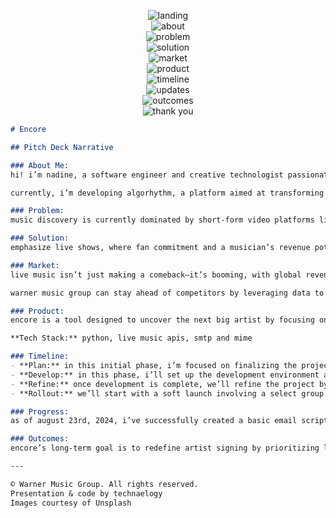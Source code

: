 <p align="center">
  <img src="https://github.com/user-attachments/assets/f15c52c2-711a-4192-877b-c2763726eba7" alt="landing" /><br>
  <img src="https://github.com/user-attachments/assets/ce49cd1b-80e1-4d07-a6c6-d80c7f59bb66" alt="about" /><br>
  <img src="https://github.com/user-attachments/assets/4dc858c6-57f4-478b-b080-f168898183b4" alt="problem" /><br>
  <img src="https://github.com/user-attachments/assets/ce9a2f8a-d074-41e1-9197-4aa89b530c71" alt="solution" /><br>
  <img src="https://github.com/user-attachments/assets/a058375c-66e6-4b59-bda1-2a04b8db999c" alt="market" /><br>
  <img src="https://github.com/user-attachments/assets/9eb5371a-ab52-444a-8bf1-dbdc43476949" alt="product" /><br>
  <img src="https://github.com/user-attachments/assets/cfabc501-1afd-471f-a293-8c28782e84cf" alt="timeline" /><br>
  <img src="https://github.com/user-attachments/assets/9518aafa-ad88-43be-a6f3-bef7ac565d98" alt="updates" /><br>
  <img src="https://github.com/user-attachments/assets/a59d8c6b-64d6-41c9-9f2a-18cc119552c8" alt="outcomes" /><br>
  <img src="https://github.com/user-attachments/assets/ff09030a-d3ab-41d9-885b-51655d71f8a2" alt="thank you" />
</p>


```markdown
# Encore

## Pitch Deck Narrative

### About Me:
hi! i’m nadine, a software engineer and creative technologist passionate about shaping the future of music. i’ve had the privilege to work with pioneering organizations like nasa and amazon (aws), and collaborate with visionary artists such as grimes and vérité. these experiences have deepened my understanding of technology and how it can revolutionize creative expression.

currently, i’m developing algorhythm, a platform aimed at transforming music discovery by supporting independent artists. i also share insights on the evolving music industry through a technological lens on my blog, which reaches over 1,000 readers who share my passion for music, technology, and innovation.

### Problem:
music discovery is currently dominated by short-form video platforms like tiktok and instagram reels, resulting in an oversaturated market where labels and artists vie for fleeting attention. this quest for virality often leads to temporary spikes in popularity, but these moments seldom translate into lasting fan engagement, consistent ticket sales, or long-term career growth. as a result, genuine artistry can be overshadowed by those who adeptly game the algorithm.

### Solution:
emphasize live shows, where fan commitment and a musician’s revenue potential are most clearly demonstrated. by focusing on artists who consistently sell out their shows, warner music group can identify those with genuine and dedicated followings. this approach ensures that artists with proven live engagement receive the recognition and support they deserve.

### Market:
live music isn’t just making a comeback—it’s booming, with global revenues projected to exceed $30 billion by 2025. in this revitalized market, data-driven a&r is more than an advantage; it’s essential.

warner music group can stay ahead of competitors by leveraging data to identify artists who consistently sell out their shows. this approach aligns investments with talent that truly engages audiences, driving both immediate growth and long-term success.

### Product:
encore is a tool designed to uncover the next big artist by focusing on live performance success. it works by identifying musicians who have recently performed at a sold-out show and features their profiles in a curated email.

**Tech Stack:** python, live music apis, smtp and mime

### Timeline:
- **Plan:** in this initial phase, i’m focused on finalizing the project scope, including selecting the right APIs for integration. this is crucial, as the tool’s performance depends on the quality and reliability of the data from these APIs. i’m currently on the waitlist for the bandsintown API and am exploring alternatives like ticketmaster's API to prevent delays.
- **Develop:** in this phase, i’ll set up the development environment and create a prototype script. this includes building the database, integrating the selected APIs, and automating email processes to ensure smooth operation.
- **Refine:** once development is complete, we’ll refine the project by conducting thorough testing, gathering feedback from a&r professionals, and making necessary adjustments to improve functionality and performance.
- **Rollout:** we’ll start with a soft launch involving a select group of a&r professionals to evaluate early performance. once confident in the results, we’ll scale deployment across the entire organization. additionally, forming strategic partnerships with live music companies to gain exclusive insights will support the tool’s growth.

### Progress:
as of august 23rd, 2024, i’ve successfully created a basic email script with test data. up-to-date progress can be found on github.

### Outcomes:
encore’s long-term goal is to redefine artist signing by prioritizing live performance success over fleeting social media trends. this strategy will enhance warner music group’s ability to attract and retain talent with proven fan engagement and long-term potential. by focusing on live performance success, warner music group will continue to lead and remain relevant in the evolving music industry.

---

© Warner Music Group. All rights reserved.  
Presentation & code by technaelogy  
Images courtesy of Unsplash
